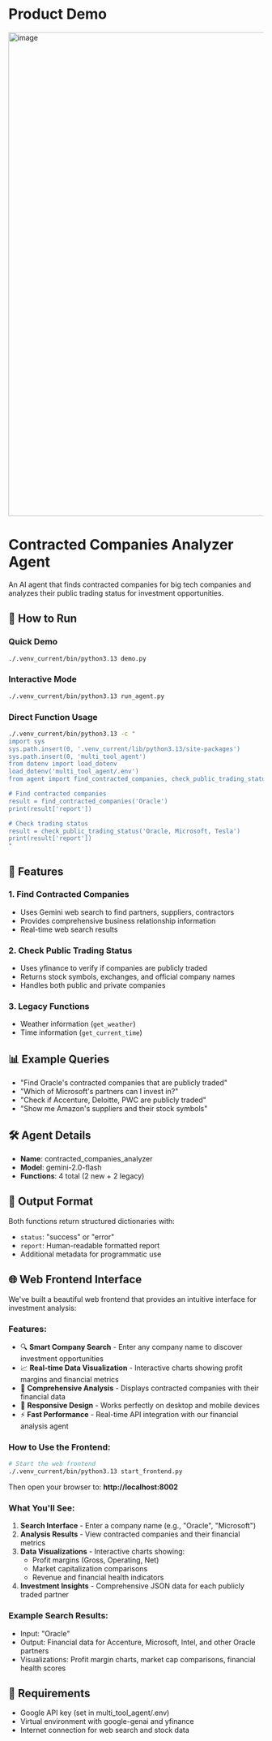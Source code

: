 # Product Demo
<img width="1355" height="954" alt="image" src="https://github.com/user-attachments/assets/2082f9a6-217e-4a25-a0de-cd6f50b3cac2" />


# Contracted Companies Analyzer Agent

An AI agent that finds contracted companies for big tech companies and analyzes their public trading status for investment opportunities.

## 🚀 How to Run

### Quick Demo
```bash
./.venv_current/bin/python3.13 demo.py
```

### Interactive Mode
```bash
./.venv_current/bin/python3.13 run_agent.py
```

### Direct Function Usage
```bash
./.venv_current/bin/python3.13 -c "
import sys
sys.path.insert(0, '.venv_current/lib/python3.13/site-packages')
sys.path.insert(0, 'multi_tool_agent')
from dotenv import load_dotenv
load_dotenv('multi_tool_agent/.env')
from agent import find_contracted_companies, check_public_trading_status

# Find contracted companies
result = find_contracted_companies('Oracle')
print(result['report'])

# Check trading status
result = check_public_trading_status('Oracle, Microsoft, Tesla')
print(result['report'])
"
```

## 🔧 Features

### 1. Find Contracted Companies
- Uses Gemini web search to find partners, suppliers, contractors
- Provides comprehensive business relationship information
- Real-time web search results

### 2. Check Public Trading Status
- Uses yfinance to verify if companies are publicly traded
- Returns stock symbols, exchanges, and official company names
- Handles both public and private companies

### 3. Legacy Functions
- Weather information (`get_weather`)
- Time information (`get_current_time`)

## 📊 Example Queries

- "Find Oracle's contracted companies that are publicly traded"
- "Which of Microsoft's partners can I invest in?"
- "Check if Accenture, Deloitte, PWC are publicly traded"
- "Show me Amazon's suppliers and their stock symbols"

## 🛠 Agent Details

- **Name**: contracted_companies_analyzer
- **Model**: gemini-2.0-flash
- **Functions**: 4 total (2 new + 2 legacy)

## 📝 Output Format

Both functions return structured dictionaries with:
- `status`: "success" or "error"
- `report`: Human-readable formatted report
- Additional metadata for programmatic use

## 🌐 **Web Frontend Interface**

We've built a beautiful web frontend that provides an intuitive interface for investment analysis:

### **Features:**
- 🔍 **Smart Company Search** - Enter any company name to discover investment opportunities
- 📈 **Real-time Data Visualization** - Interactive charts showing profit margins and financial metrics
- 💼 **Comprehensive Analysis** - Displays contracted companies with their financial data
- 📱 **Responsive Design** - Works perfectly on desktop and mobile devices
- ⚡ **Fast Performance** - Real-time API integration with our financial analysis agent

### **How to Use the Frontend:**

```bash
# Start the web frontend
./.venv_current/bin/python3.13 start_frontend.py
```

Then open your browser to: **http://localhost:8002**

### **What You'll See:**
1. **Search Interface** - Enter a company name (e.g., "Oracle", "Microsoft")
2. **Analysis Results** - View contracted companies and their financial metrics
3. **Data Visualizations** - Interactive charts showing:
   - Profit margins (Gross, Operating, Net)
   - Market capitalization comparisons
   - Revenue and financial health indicators
4. **Investment Insights** - Comprehensive JSON data for each publicly traded partner

### **Example Search Results:**
- Input: "Oracle"
- Output: Financial data for Accenture, Microsoft, Intel, and other Oracle partners
- Visualizations: Profit margin charts, market cap comparisons, financial health scores

## 🔑 Requirements

- Google API key (set in multi_tool_agent/.env)
- Virtual environment with google-genai and yfinance
- Internet connection for web search and stock data
